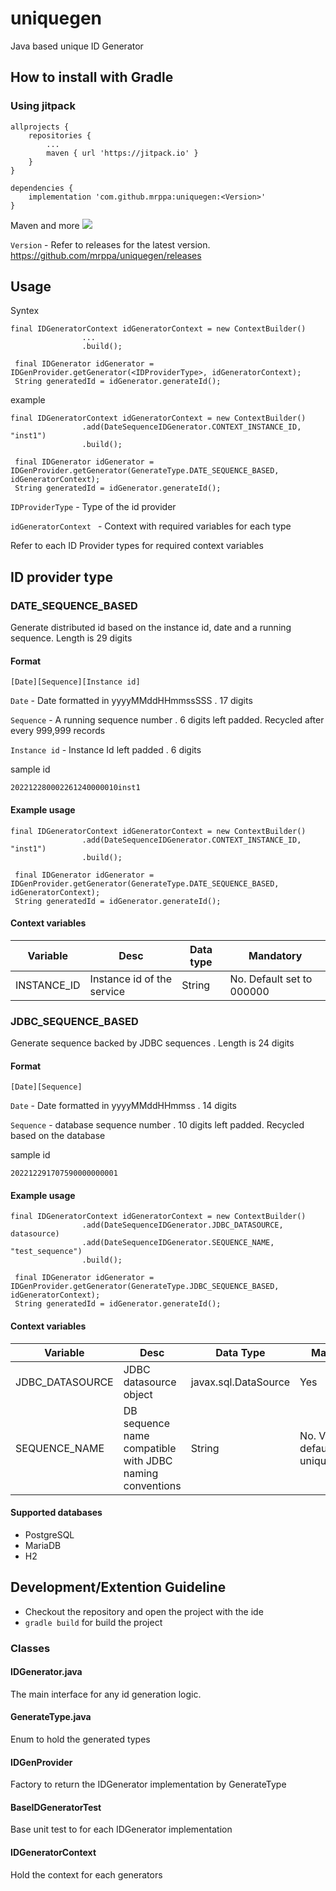 # uniquegen
Java based unique ID Generator

## How to install with Gradle

### Using jitpack

```
allprojects {
    repositories {
        ...
        maven { url 'https://jitpack.io' }
    }
}
```

```
dependencies {
    implementation 'com.github.mrppa:uniquegen:<Version>'
}
```

Maven and more
[![](https://jitpack.io/v/mrppa/uniquegen.svg)](https://jitpack.io/#mrppa/uniquegen)

```Version``` - Refer to releases for the latest version. https://github.com/mrppa/uniquegen/releases

## Usage

Syntex
```
final IDGeneratorContext idGeneratorContext = new ContextBuilder()
                ...
                .build();
                
 final IDGenerator idGenerator = IDGenProvider.getGenerator(<IDProviderType>, idGeneratorContext);
 String generatedId = idGenerator.generateId();
```

example
```
final IDGeneratorContext idGeneratorContext = new ContextBuilder()
                .add(DateSequenceIDGenerator.CONTEXT_INSTANCE_ID, "inst1")
                .build();

 final IDGenerator idGenerator = IDGenProvider.getGenerator(GenerateType.DATE_SEQUENCE_BASED, idGeneratorContext);
 String generatedId = idGenerator.generateId(); 
```

```IDProviderType``` - Type of the id provider

```idGeneratorContext ``` - Context with required variables for each type

Refer to each ID Provider types for required context variables

## ID provider type

### DATE_SEQUENCE_BASED

Generate distributed id based on the instance id, date and a running sequence. 
Length is 29 digits

#### Format
```
[Date][Sequence][Instance id]
```

```Date``` - Date formatted in yyyyMMddHHmmssSSS . 17 digits

```Sequence``` - A running sequence number . 6 digits left padded. Recycled after every 999,999 records

```Instance id``` - Instance Id left padded . 6 digits


sample id
```
202212280002261240000010inst1
```

#### Example usage
```
final IDGeneratorContext idGeneratorContext = new ContextBuilder()
                .add(DateSequenceIDGenerator.CONTEXT_INSTANCE_ID, "inst1")
                .build();

 final IDGenerator idGenerator = IDGenProvider.getGenerator(GenerateType.DATE_SEQUENCE_BASED, idGeneratorContext);
 String generatedId = idGenerator.generateId(); 
```

#### Context variables
| Variable      |Desc                       | Data type | Mandatory                 |
|---------------|---------------------------|-----------|---------------------------|
| INSTANCE_ID   |Instance id of the service | String    | No. Default set to 000000 |


### JDBC_SEQUENCE_BASED

Generate sequence backed by JDBC sequences . Length is 24 digits

#### Format
```
[Date][Sequence]
```

```Date``` - Date formatted in yyyyMMddHHmmss . 14 digits

```Sequence``` - database sequence number . 10 digits left padded. Recycled based on the database 


sample id
```
202212291707590000000001
```

#### Example usage
```
final IDGeneratorContext idGeneratorContext = new ContextBuilder()
                .add(DateSequenceIDGenerator.JDBC_DATASOURCE, datasource)
                .add(DateSequenceIDGenerator.SEQUENCE_NAME, "test_sequence")
                .build();

 final IDGenerator idGenerator = IDGenProvider.getGenerator(GenerateType.JDBC_SEQUENCE_BASED, idGeneratorContext);
 String generatedId = idGenerator.generateId(); 
```

#### Context variables
| Variable        | Desc                                                     | Data Type             | Mandatory                            |
|-----------------|----------------------------------------------------------|-----------------------|--------------------------------------|
| JDBC_DATASOURCE | JDBC datasource object                                   | javax.sql.DataSource  | Yes                                  |
| SEQUENCE_NAME   | DB sequence name compatible with JDBC naming conventions | String                | No. Value default to uniquegen_jdbc  |

#### Supported databases
- PostgreSQL
- MariaDB
- H2

## Development/Extention Guideline
- Checkout the repository and open the project with the ide
- ```gradle build``` for build the project


### Classes
#### IDGenerator.java
The main interface for any id generation logic. 

#### GenerateType.java
Enum to hold the generated types

#### IDGenProvider
Factory to return the IDGenerator implementation by GenerateType

#### BaseIDGeneratorTest
Base unit test to for each IDGenerator implementation

#### IDGeneratorContext
Hold the context for each generators